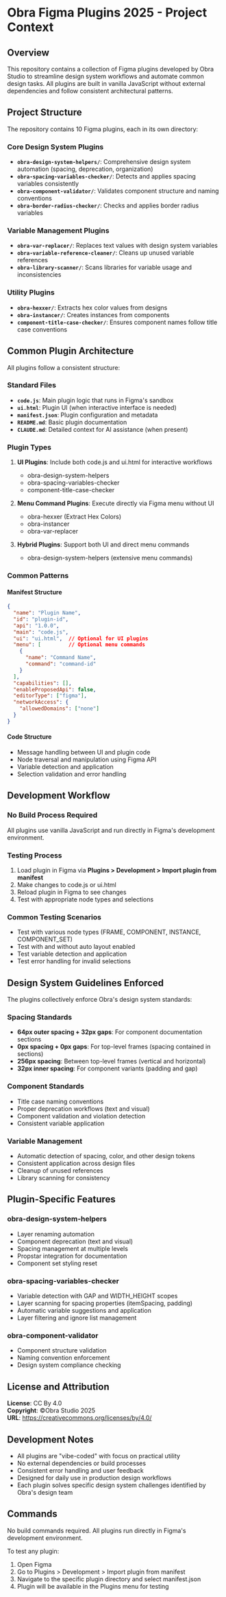 # Obra Figma Plugins 2025 - Project Context

## Overview

This repository contains a collection of Figma plugins developed by Obra Studio to streamline design system workflows and automate common design tasks. All plugins are built in vanilla JavaScript without external dependencies and follow consistent architectural patterns.

## Project Structure

The repository contains 10 Figma plugins, each in its own directory:

### Core Design System Plugins
- **`obra-design-system-helpers/`**: Comprehensive design system automation (spacing, deprecation, organization)
- **`obra-spacing-variables-checker/`**: Detects and applies spacing variables consistently
- **`obra-component-validator/`**: Validates component structure and naming conventions
- **`obra-border-radius-checker/`**: Checks and applies border radius variables

### Variable Management Plugins
- **`obra-var-replacer/`**: Replaces text values with design system variables
- **`obra-variable-reference-cleaner/`**: Cleans up unused variable references
- **`obra-library-scanner/`**: Scans libraries for variable usage and inconsistencies

### Utility Plugins
- **`obra-hexxer/`**: Extracts hex color values from designs
- **`obra-instancer/`**: Creates instances from components
- **`component-title-case-checker/`**: Ensures component names follow title case conventions

## Common Plugin Architecture

All plugins follow a consistent structure:

### Standard Files
- **`code.js`**: Main plugin logic that runs in Figma's sandbox
- **`ui.html`**: Plugin UI (when interactive interface is needed)  
- **`manifest.json`**: Plugin configuration and metadata
- **`README.md`**: Basic plugin documentation
- **`CLAUDE.md`**: Detailed context for AI assistance (when present)

### Plugin Types

1. **UI Plugins**: Include both code.js and ui.html for interactive workflows
   - obra-design-system-helpers
   - obra-spacing-variables-checker
   - component-title-case-checker

2. **Menu Command Plugins**: Execute directly via Figma menu without UI
   - obra-hexxer (Extract Hex Colors)
   - obra-instancer
   - obra-var-replacer

3. **Hybrid Plugins**: Support both UI and direct menu commands
   - obra-design-system-helpers (extensive menu commands)

### Common Patterns

#### Manifest Structure
```json
{
  "name": "Plugin Name",
  "id": "plugin-id",
  "api": "1.0.0",
  "main": "code.js",
  "ui": "ui.html",  // Optional for UI plugins
  "menu": [         // Optional menu commands
    {
      "name": "Command Name",
      "command": "command-id"
    }
  ],
  "capabilities": [],
  "enableProposedApi": false,
  "editorType": ["figma"],
  "networkAccess": {
    "allowedDomains": ["none"]
  }
}
```

#### Code Structure
- Message handling between UI and plugin code
- Node traversal and manipulation using Figma API
- Variable detection and application
- Selection validation and error handling

## Development Workflow

### No Build Process Required
All plugins use vanilla JavaScript and run directly in Figma's development environment.

### Testing Process
1. Load plugin in Figma via **Plugins > Development > Import plugin from manifest**
2. Make changes to code.js or ui.html
3. Reload plugin in Figma to see changes
4. Test with appropriate node types and selections

### Common Testing Scenarios
- Test with various node types (FRAME, COMPONENT, INSTANCE, COMPONENT_SET)
- Test with and without auto layout enabled
- Test variable detection and application
- Test error handling for invalid selections

## Design System Guidelines Enforced

The plugins collectively enforce Obra's design system standards:

### Spacing Standards
- **64px outer spacing + 32px gaps**: For component documentation sections
- **0px spacing + 0px gaps**: For top-level frames (spacing contained in sections)
- **256px spacing**: Between top-level frames (vertical and horizontal)
- **32px inner spacing**: For component variants (padding and gap)

### Component Standards
- Title case naming conventions
- Proper deprecation workflows (text and visual)
- Component validation and violation detection
- Consistent variable application

### Variable Management
- Automatic detection of spacing, color, and other design tokens
- Consistent application across design files
- Cleanup of unused references
- Library scanning for consistency

## Plugin-Specific Features

### obra-design-system-helpers
- Layer renaming automation
- Component deprecation (text and visual)
- Spacing management at multiple levels
- Propstar integration for documentation
- Component set styling reset

### obra-spacing-variables-checker
- Variable detection with GAP and WIDTH_HEIGHT scopes
- Layer scanning for spacing properties (itemSpacing, padding)
- Automatic variable suggestions and application
- Layer filtering and ignore list management

### obra-component-validator
- Component structure validation
- Naming convention enforcement
- Design system compliance checking

## License and Attribution

**License**: CC By 4.0  
**Copyright**: ©Obra Studio 2025  
**URL**: https://creativecommons.org/licenses/by/4.0/

## Development Notes

- All plugins are "vibe-coded" with focus on practical utility
- No external dependencies or build processes
- Consistent error handling and user feedback
- Designed for daily use in production design workflows
- Each plugin solves specific design system challenges identified by Obra's design team

## Commands

No build commands required. All plugins run directly in Figma's development environment.

To test any plugin:
1. Open Figma
2. Go to Plugins > Development > Import plugin from manifest
3. Navigate to the specific plugin directory and select manifest.json
4. Plugin will be available in the Plugins menu for testing